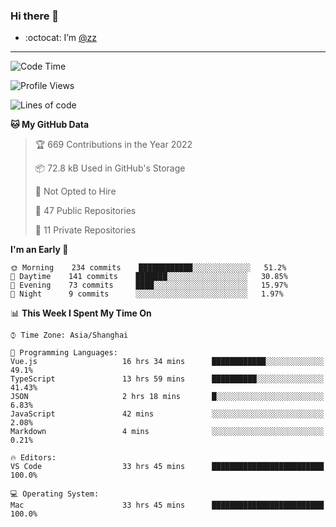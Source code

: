 ### Hi there 👋

- :octocat: I’m [@zz](https://github.com/holazz)

---

<!--START_SECTION:waka-->
![Code Time](http://img.shields.io/badge/Code%20Time-0%20secs-blue)

![Profile Views](http://img.shields.io/badge/Profile%20Views-11-blue)

![Lines of code](https://img.shields.io/badge/From%20Hello%20World%20I%27ve%20Written-736%20Thousand%20lines%20of%20code-blue)

**🐱 My GitHub Data** 

> 🏆 669 Contributions in the Year 2022
 > 
> 📦 72.8 kB Used in GitHub's Storage 
 > 
> 🚫 Not Opted to Hire
 > 
> 📜 47 Public Repositories 
 > 
> 🔑 11 Private Repositories  
 > 
**I'm an Early 🐤** 

```text
🌞 Morning    234 commits    ████████████░░░░░░░░░░░░░   51.2% 
🌆 Daytime    141 commits    ███████░░░░░░░░░░░░░░░░░░   30.85% 
🌃 Evening    73 commits     ████░░░░░░░░░░░░░░░░░░░░░   15.97% 
🌙 Night      9 commits      ░░░░░░░░░░░░░░░░░░░░░░░░░   1.97%

```


📊 **This Week I Spent My Time On** 

```text
⌚︎ Time Zone: Asia/Shanghai

💬 Programming Languages: 
Vue.js                   16 hrs 34 mins      ████████████░░░░░░░░░░░░░   49.1% 
TypeScript               13 hrs 59 mins      ██████████░░░░░░░░░░░░░░░   41.43% 
JSON                     2 hrs 18 mins       █░░░░░░░░░░░░░░░░░░░░░░░░   6.83% 
JavaScript               42 mins             ░░░░░░░░░░░░░░░░░░░░░░░░░   2.08% 
Markdown                 4 mins              ░░░░░░░░░░░░░░░░░░░░░░░░░   0.21%

🔥 Editors: 
VS Code                  33 hrs 45 mins      █████████████████████████   100.0%

💻 Operating System: 
Mac                      33 hrs 45 mins      █████████████████████████   100.0%

```


<!--END_SECTION:waka-->
